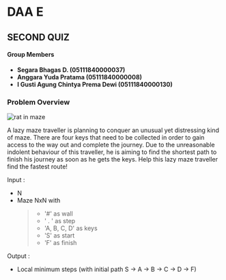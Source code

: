 # DAA E 
## SECOND QUIZ

#### Group Members
- **Segara Bhagas D.                 (05111840000037)**
- **Anggara Yuda Pratama             (05111840000008)**
- **I Gusti Agung Chintya Prema Dewi (05111840000130)**

### Problem Overview

![rat in maze](https://user-images.githubusercontent.com/62136051/77439718-5ad3e100-6e22-11ea-93fa-034dbccdba76.jpg)

A lazy maze traveller is planning to conquer an unusual yet distressing kind of maze. 
There are  four keys that need to be collected in order to gain access to the way out
and complete the  journey. Due to the unreasonable indolent behaviour of this traveller, 
he is aiming to find the shortest path  to finish his journey as soon as he gets the keys. 
Help this lazy maze traveller find the fastest route!

Input :
- N
- Maze NxN with
  >- '#' as wall
  >- ' . ' as step
  >- 'A, B, C, D' as keys
  >- 'S' as start
  >- 'F' as finish

Output :
  - Local minimum steps (with initial path S -> A -> B -> C -> D -> F)